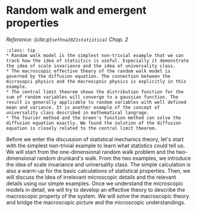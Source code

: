 # Random walk and emergent properties

*Reference: {cite:p}`sethna2021statistical` Chap. 2*

```{admonition} Summary
:class: tip
* Random walk model is the simplest non-trivial example that we can track how the idea of statsitics is useful. Especially it demonstrate the idea of scale invariance and the idea of universality class.
* The macroscopic effective theory of the random walk model is governed by the diffusion equation. The connection between the microsopci physics and the macroscpoic physics is explicitly in this example.
* The central limit theorem shows the distribution function for the sum of random variables will converge to a gaussian function. The result is generally applicable to random variables with well defined mean and variance. It is another example of the concept of universality class described in mathematical langrage.
* The fourier method and the Green's function method can solve the diffusion equation exactly. We found the solution of the diffusion equation is closely related to the central limit theorem.
```

Before we enter the discussion of statistical mechanics theory, let's start with the simplest non-trivial example to learn what statistics could tell us. We will start from the one-dimensional random walk problem and the two-dimensional random drunkard's walk. From the two examples, we introduce the idea of scale invariance and universality class. The simple calculation is also a warm-up for the basic calculations of statistical properties. Then, we will discuss the idea of irrelevant microscopic details and the relevant details using our simple examples. Once we understand the microscopic models in detail, we will try to develop an effective theory to describe the macroscopic property of the system. We will solve the macroscopic theory and bridge the macroscopic picture and the microscopic understandings.
